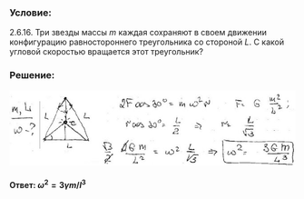 ###  Условие:

$2.6.16.$ Три звезды массы $m$ каждая сохраняют в своем движении конфигурацию равностороннего треугольника со стороной $L$. С какой угловой скоростью вращается этот треугольник?

###  Решение:

![|640x169, 67%](../../img/2.6.16/sol.jpg)

#### Ответ: $\omega^2 = 3\gamma m/l^3$
